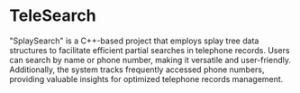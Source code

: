 # TeleSearch
"SplaySearch" is a C++-based project that employs splay tree data structures to facilitate efficient partial searches in telephone records. Users can search by name or phone number, making it versatile and user-friendly. Additionally, the system tracks frequently accessed phone numbers, providing valuable insights for optimized telephone records management.
